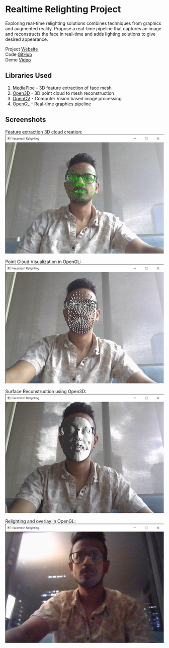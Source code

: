 # Realtime Relighting Project

Exploring real-time relighting solutions combines techniques from graphics and augmented reality. Propose a real-time pipeline that captures an image and reconstructs the face in real-time and adds lighting solutions to give desired appearance.

Project [Website](https://docs.google.com/document/d/e/2PACX-1vQryCLg0MJVZhnu19qQ1SakHQMn0BWfSIRSxXwK9lXiuQUnomwxPcVkbjFj8jlJFKFXTN9U0i5lVvGa/pub) <br />
Code [GitHub](https://github.com/codesavory/mixed_and_augmented_reality/tree/main/realtime_face_relighting) <br />
Demo [Video](https://drive.google.com/file/d/1jw-2ubdyJqP-6OWHa0CNFCjAXUQYvmfa/view)

## Libraries Used
1. [MediaPipe](https://mediapipe.dev/) - 3D feature extraction of face mesh 
2. [Open3D](http://www.open3d.org/docs/release/introduction.html) - 3D point cloud to mesh reconstruction
3. [OpenCV](https://docs.opencv.org/master/index.html) - Computer Vision based image processing
4. [OpenGL](http://pyopengl.sourceforge.net/documentation/index.html) - Real-time graphics pipeline

## Screenshots

Feature extraction 3D cloud creation:
<img src="../images/realtime_relighting/Facemesh Relighting 15-03-2021 10_39_47 AM.png">

Point Cloud Visualization in OpenGL:
<img src="../images/realtime_relighting/Facemesh Relighting 15-03-2021 10_42_59 AM.png">

Surface Reconstruction using Open3D:
<img src="../images/realtime_relighting/Facemesh Relighting 15-03-2021 11_13_21 AM.png">

Relighting and overlay in OpenGL:
<img src="../images/realtime_relighting/Facemesh Relighting 14-03-2021 10_19_00 PM.png">

